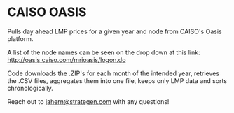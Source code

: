 # CAISO OASIS
Pulls day ahead LMP prices for a given year and node from CAISO's Oasis platform.

A list of the node names can be seen on the drop down at this link: http://oasis.caiso.com/mrioasis/logon.do

Code downloads the .ZIP's for each month of the intended year, retrieves the .CSV files, aggregates them into one file, keeps only LMP data and sorts chronologically. 

Reach out to jahern@strategen.com with any questions!
